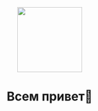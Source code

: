 
<div id="header" align="center">
  <img src="https://media.giphy.com/media/11c7UUfN4eoHF6/giphy.gif" width="150"/>
</div>
<h1>
<center>Всем привет👋</center>                       

<!--
**KartmaNRND/KartmaNRND** is a ✨ _special_ ✨ repository because its `README.md` (this file) appears on your GitHub profile.

Here are some ideas to get you started:

- 🔭 I’m currently working on ...
- 🌱 I’m currently learning ...
- 👯 I’m looking to collaborate on ...
- 🤔 I’m looking for help with ...
- 💬 Ask me about ...
- 📫 How to reach me: ...
- 😄 Pronouns: ...
- ⚡ Fun fact: ...
-->
